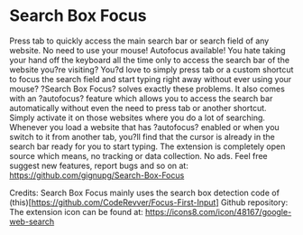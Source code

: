 # Search Box Focus

Press tab to quickly access the main search bar or search field of any website. No need to use your mouse! Autofocus available!
You hate taking your hand off the keyboard all the time only to access the search bar of the website you?re visiting?
You?d love to simply press tab or a custom shortcut to focus the search field and start typing right away without ever using your mouse?
?Search Box Focus? solves exactly these problems. It also comes with an ?autofocus? feature which allows you to access the search bar automatically without even the need to press tab or another shortcut. Simply activate it on those websites where you do a lot of searching. Whenever you load a website that has ?autofocus? enabled or when you switch to it from another tab, you?ll find that the cursor is already in the search bar ready for you to start typing. 
The extension is completely open source which means, no tracking or data collection. No ads. 
Feel free suggest new features, report bugs and so on at: https://github.com/gignupg/Search-Box-Focus

Credits: 
Search Box Focus mainly uses the search box detection code of (this)[https://github.com/CodeRevver/Focus-First-Input] Github repository:  
The extension icon can be found at: https://icons8.com/icon/48167/google-web-search
